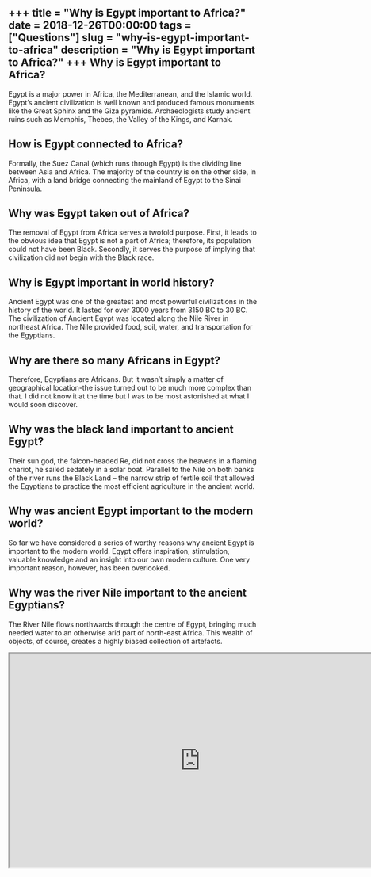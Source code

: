 +++
title = "Why is Egypt important to Africa?"
date = 2018-12-26T00:00:00
tags = ["Questions"]
slug = "why-is-egypt-important-to-africa"
description = "Why is Egypt important to Africa?"
+++
Why is Egypt important to Africa?
---------------------------------

Egypt is a major power in Africa, the Mediterranean, and the Islamic world. Egypt’s ancient civilization is well known and produced famous monuments like the Great Sphinx and the Giza pyramids. Archaeologists study ancient ruins such as Memphis, Thebes, the Valley of the Kings, and Karnak.

How is Egypt connected to Africa?
---------------------------------

Formally, the Suez Canal (which runs through Egypt) is the dividing line between Asia and Africa. The majority of the country is on the other side, in Africa, with a land bridge connecting the mainland of Egypt to the Sinai Peninsula.

Why was Egypt taken out of Africa?
----------------------------------

The removal of Egypt from Africa serves a twofold purpose. First, it leads to the obvious idea that Egypt is not a part of Africa; therefore, its population could not have been Black. Secondly, it serves the purpose of implying that civilization did not begin with the Black race.

Why is Egypt important in world history?
----------------------------------------

Ancient Egypt was one of the greatest and most powerful civilizations in the history of the world. It lasted for over 3000 years from 3150 BC to 30 BC. The civilization of Ancient Egypt was located along the Nile River in northeast Africa. The Nile provided food, soil, water, and transportation for the Egyptians.

Why are there so many Africans in Egypt?
----------------------------------------

Therefore, Egyptians are Africans. But it wasn’t simply a matter of geographical location-the issue turned out to be much more complex than that. I did not know it at the time but I was to be most astonished at what I would soon discover.

Why was the black land important to ancient Egypt?
--------------------------------------------------

Their sun god, the falcon-headed Re, did not cross the heavens in a flaming chariot, he sailed sedately in a solar boat. Parallel to the Nile on both banks of the river runs the Black Land – the narrow strip of fertile soil that allowed the Egyptians to practice the most efficient agriculture in the ancient world.

Why was ancient Egypt important to the modern world?
----------------------------------------------------

So far we have considered a series of worthy reasons why ancient Egypt is important to the modern world. Egypt offers inspiration, stimulation, valuable knowledge and an insight into our own modern culture. One very important reason, however, has been overlooked.

Why was the river Nile important to the ancient Egyptians?
----------------------------------------------------------

The River Nile flows northwards through the centre of Egypt, bringing much needed water to an otherwise arid part of north-east Africa. This wealth of objects, of course, creates a highly biased collection of artefacts.

<iframe allow="accelerometer; autoplay; clipboard-write; encrypted-media; gyroscope; picture-in-picture" allowfullscreen="" class="__youtube_prefs__  epyt-is-override  no-lazyload" data-no-lazy="1" data-origheight="433" data-origwidth="770" data-skipgform_ajax_framebjll="" height="433" id="_ytid_42707" loading="lazy" src="https://www.youtube.com/embed/jdNw0g7SOMc?enablejsapi=1&autoplay=0&cc_load_policy=0&cc_lang_pref=&iv_load_policy=1&loop=0&modestbranding=0&rel=1&fs=1&playsinline=0&autohide=2&theme=dark&color=red&controls=1&" title="YouTube player" width="770"></iframe>